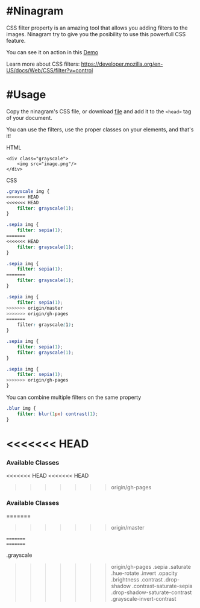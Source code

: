 #Ninagram
==========
CSS filter property is an amazing tool that allows you adding filters to the images. Ninagram try to give you the posibility to use this powerfull CSS feature.

You can see it on action in this [Demo](https://ninaiskel.github.io/Ninagram/)

Learn more about CSS filters:
https://developer.mozilla.org/en-US/docs/Web/CSS/filter?v=control

#Usage
==========
Copy the ninagram's CSS file, or download [file](https://github.com/ninaiskel/Ninagram/blob/master/app/css/ninagram.css)  and add it to the `<head>` tag of your document.

You can use the filters, use the proper classes on your elements, and that's it!

HTML
```
<div class="grayscale">
    <img src="image.png"/>
</div>
```

CSS

```css
.grayscale img {
<<<<<<< HEAD
<<<<<<< HEAD
    filter: grayscale(1);
}

.sepia img {
    filter: sepia(1);
=======
<<<<<<< HEAD
    filter: grayscale(1);
}

.sepia img {
    filter: sepia(1);
=======
    filter: grayscale(1); 
}

.sepia img {
    filter: sepia(1); 
>>>>>>> origin/master
>>>>>>> origin/gh-pages
=======
    filter: grayscale(1);
}

.sepia img {
    filter: sepia(1);
    filter: grayscale(1);
}

.sepia img {
    filter: sepia(1);
>>>>>>> origin/gh-pages
}
```

You can combine multiple filters on the same property
```css
.blur img {
    filter: blur(1px) contrast(1);
}
```

<<<<<<< HEAD
=======
### Available Classes
<<<<<<< HEAD
<<<<<<< HEAD
>>>>>>> origin/gh-pages

### Available Classes
=======
>>>>>>> origin/master
```.grayscale
=======
=======
```
.grayscale
>>>>>>> origin/gh-pages
.sepia
.saturate
.hue-rotate
.invert
.opacity
.brightness
.contrast
.drop-shadow
.contrast-saturate-sepia
.drop-shadow-saturate-contrast
.grayscale-invert-contrast
```
